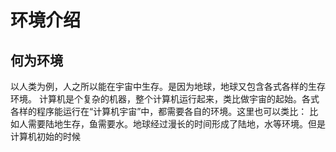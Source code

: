 # 环境介绍
## 何为环境
以人类为例，人之所以能在宇宙中生存。是因为地球，地球又包含各式各样的生存环境。
计算机是个复杂的机器，整个计算机运行起来，类比做宇宙的起始。各式各样的程序能运行在“计算机宇宙”中，都需要各自的环境。这里也可以类比：
比如人需要陆地生存，鱼需要水。地球经过漫长的时间形成了陆地，水等环境。但是计算机初始的时候